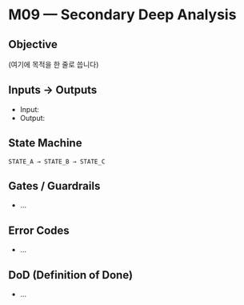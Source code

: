 # M09 — Secondary Deep Analysis

## Objective
(여기에 목적을 한 줄로 씁니다)

## Inputs → Outputs
- Input:
- Output:

## State Machine
`STATE_A → STATE_B → STATE_C`

## Gates / Guardrails
- …

## Error Codes
- …

## DoD (Definition of Done)
- …
